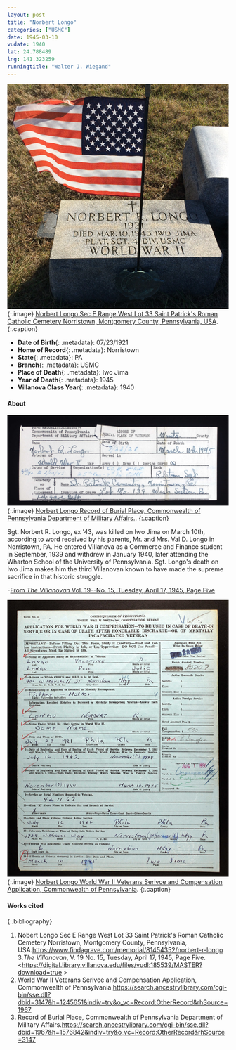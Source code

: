 ```yaml
---
layout: post
title: "Norbert Longo"
categories: ["USMC"]
date: 1945-03-10
vudate: 1940
lat: 24.788489
lng: 141.323259
runningtitle: "Walter J. Wiegand"
---
```


![Norbert Longo](images/NorbertLongoGrave.jpg)
   {:.image}
[Norbert Longo Sec E Range West Lot 33 Saint Patrick's Roman Catholic Cemetery Norristown, Montgomery County, Pennsylvania, USA](https://www.findagrave.com/memorial/81454352/norbert-r-longo).
  {:.caption}

* **Date of Birth**{: .metadata}: 07/23/1921
* **Home of Record**{: .metadata}: Norristown
* **State**{: .metadata}: PA
* **Branch**{: .metadata}: USMC
* **Place of Death**{: .metadata}: Iwo Jima
* **Year of Death**{: .metadata}: 1945
* **Villanova Class Year**{: .metadata}: 1940

#### About

![Norbert Longo](images/NorbertLongoRecordofBurial.jpg)
   {:.image}
[Norbert Longo Record of Burial Place, Commonwealth of Pennsylvania Department of Military Affairs.](https://search.ancestrylibrary.com/cgi-bin/sse.dll?dbid=1967&h=1576842&indiv=try&o_vc=Record:OtherRecord&rhSource=3147).
  {:.caption}

Sgt. Norbert R. Longo, ex '43, was killed on Iwo Jima on March 10th, according to word received by his parents, Mr. and Mrs. Val D. Longo in Norristown, PA. He entered Villanova as a Commerce and Finance student in September, 1939 and withdrew in January 1940, later attending the Wharton School of the University of Pennsylvania. Sgt. Longo's death on Iwo Jima makes him the third Villanovan known to have made the supreme sacrifice in that historic struggle.

-[From _The Villanovan_ Vol. 19--No. 15, Tuesday, April 17, 1945, Page Five](https://digital.library.villanova.edu/files/vudl:185539/MASTER?download=true)

![Norbert Longo World War II Veterans Serivce and Compensation Application, Commonwealth of Pennsylvania](images/ApplicationforCompensation.jpg)
   {:.image}
[Norbert Longo World War II Veterans Serivce and Compensation Application, Commonwealth of Pennsylvania](https://search.ancestrylibrary.com/cgi-bin/sse.dll?dbid=3147&h=1245651&indiv=try&o_vc=Record:OtherRecord&rhSource=1967).
  {:.caption}

#### Works cited

{:.bibliography}

1. Nobert Longo Sec E Range West Lot 33 Saint Patrick's Roman Catholic Cemetery Norristown, Montgomery County, Pennsylvania, USA.<https://www.findagrave.com/memorial/81454352/norbert-r-longo>
3._The Villanovan_, V. 19 No. 15, Tuesday, April 17, 1945, Page Five. <https://digital.library.villanova.edu/files/vudl:185539/MASTER?download=true >
4. World War II Veterans Serivce and Compensation Application, Commonwealth of Pennsylvania.<https://search.ancestrylibrary.com/cgi-bin/sse.dll?dbid=3147&h=1245651&indiv=try&o_vc=Record:OtherRecord&rhSource=1967>
5. Record of Burial Place, Commonwealth of Pennsylvania Department of Military Affairs.<https://search.ancestrylibrary.com/cgi-bin/sse.dll?dbid=1967&h=1576842&indiv=try&o_vc=Record:OtherRecord&rhSource=3147>
